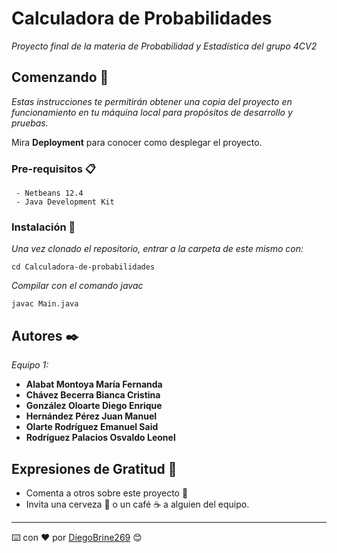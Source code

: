 # Calculadora de Probabilidades

_Proyecto final de la materia de Probabilidad y Estadística del grupo 4CV2_

## Comenzando 🚀

_Estas instrucciones te permitirán obtener una copia del proyecto en funcionamiento en tu máquina local para propósitos de desarrollo y pruebas._

Mira **Deployment** para conocer como desplegar el proyecto.

### Pre-requisitos 📋

```
 - Netbeans 12.4
 - Java Development Kit
```

### Instalación 🔧

_Una vez clonado el repositorio, entrar a la carpeta de este mismo con:_

```
cd Calculadora-de-probabilidades
```
_Compilar con el comando javac_

```
javac Main.java
```

## Autores ✒️

_Equipo 1:_

* **Alabat Montoya María Fernanda**
* **Chávez Becerra Bianca Cristina**
* **González Oloarte Diego Enrique**
* **Hernández Pérez Juan Manuel**
* **Olarte Rodríguez Emanuel Said**
* **Rodríguez Palacios Osvaldo Leonel**


## Expresiones de Gratitud 🎁

* Comenta a otros sobre este proyecto 📢
* Invita una cerveza 🍺 o un café ☕ a alguien del equipo. 

---
⌨️ con ❤️ por [DiegoBrine269](https://github.com/DiegoBrine269) 😊
